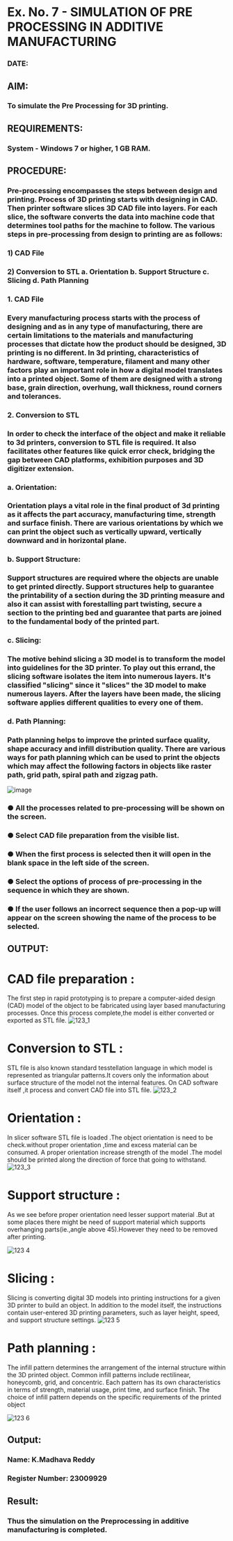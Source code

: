 # Ex. No. 7 - SIMULATION OF PRE PROCESSING IN ADDITIVE MANUFACTURING
### DATE: 
## AIM:
### To simulate the Pre Processing for 3D printing.

## REQUIREMENTS:
### System - Windows 7 or higher, 1 GB RAM.

## PROCEDURE:
### Pre-processing encompasses the steps between design and printing. Process of 3D printing starts with designing in CAD. Then printer software slices 3D CAD file into layers. For each slice, the software converts the data into machine code that determines tool paths for the machine to follow. The various steps in pre-processing from design to printing are as follows:

### 1)	CAD File
### 2)	Conversion to STL a. Orientation b. Support Structure c. Slicing d. Path Planning

### 1. CAD File
### Every manufacturing process starts with the process of designing and as in any type of manufacturing, there are certain limitations to the materials and manufacturing processes that dictate how the product should be designed, 3D printing is no different. In 3d printing, characteristics of hardware, software, temperature, filament and many other factors play an important role in how a digital model translates into a printed object. Some of them are designed with a strong base, grain direction, overhung, wall thickness, round corners and tolerances.

### 2. Conversion to STL
### In order to check the interface of the object and make it reliable to 3d printers, conversion to STL file is required. It also facilitates other features like quick error check, bridging the gap between CAD platforms, exhibition purposes and 3D digitizer extension.

### a. Orientation:
### Orientation plays a vital role in the final product of 3d printing as it affects the part accuracy, manufacturing time, strength and surface finish. There are various orientations by which we can print the object such as vertically upward, vertically downward and in horizontal plane.

### b. Support Structure:
### Support structures are required where the objects are unable to get printed directly. Support structures help to guarantee the printability of a section during the 3D printing measure and also it can assist with forestalling part twisting, secure a section to the printing bed and guarantee that parts are joined to the fundamental body of the printed part.

### c. Slicing:
### The motive behind slicing a 3D model is to transform the model into guidelines for the 3D printer. To play out this errand, the slicing software isolates the item into numerous layers. It's classified "slicing" since it "slices" the 3D model to make numerous layers. After the layers have been made, the slicing software applies different qualities to every one of them.

### d. Path Planning:
### Path planning helps to improve the printed surface quality, shape accuracy and infill distribution quality. There are various ways for path planning which can be used to print the objects which may affect the following factors in objects like raster path, grid path, spiral path and zigzag path.

![image](https://github.com/Sellakumar1987/Ex.-No.-7---SIMULATION-OF-PRE--PROCESSING-IN-ADDITIVE-MANUFACTURING/assets/113594316/baef8515-67d7-4c96-accc-4ee88035c9e7)

### ●	All the processes related to pre-processing will be shown on the screen.
### ●	Select CAD file preparation from the visible list.
### ●	When the first process is selected then it will open in the blank space in the left side of the screen.
### ●	Select the options of process of pre-processing in the sequence in which they are shown.
### ●	If the user follows an incorrect sequence then a pop-up will appear on the screen showing the name of the process to be selected.

## OUTPUT:

# CAD file preparation :

The first step in rapid prototyping is to prepare a computer-aided design (CAD) model of the object to be fabricated using layer based manufacturing processes.
Once this process complete,the model is either converted or exported as STL file.
![123_1](https://user-images.githubusercontent.com/118541861/241976769-1170aa4f-6321-4b37-808b-8f3d72d7290a.png)
# Conversion to STL :

STL file is also known standard tesstellation language in which model is represented as triangular patterns.It covers only the information about surface structure of the model not the internal features.
On CAD software itself ,it process and convert CAD file into STL file.
![123_2](https://user-images.githubusercontent.com/118541861/241977132-2bf79ab4-be01-4b2e-b426-929c292c74fd.png)
# Orientation :

In slicer software STL file is loaded .The object orientation is need to be check.without proper orientation ,time and excess material can be consumed.
A proper orientation increase strength of the model .The model should be printed along the direction of force that going to withstand.
![123_3](https://user-images.githubusercontent.com/118541861/241977570-2db19a06-ad84-4d99-816b-a82b88220e9c.png)
# Support structure :

As we see before proper orientation need lesser support material .But at some places there might be need of support material which supports overhanging parts(ie.,angle above 45).However they need to be removed after printing.


![123 4](https://user-images.githubusercontent.com/118541861/241978112-2cc63433-02b6-4d7e-86f5-f8f7f3a34af1.png)
# Slicing :

Slicing is converting digital 3D models into printing instructions for a given 3D printer to build an object.
In addition to the model itself, the instructions contain user-entered 3D printing parameters, such as layer height, speed, and support structure settings.
![123 5](https://user-images.githubusercontent.com/118541861/241978260-e819e51f-f317-41c5-b138-455d6de5f07a.png)
# Path planning :

The infill pattern determines the arrangement of the internal structure within the 3D printed object. Common infill patterns include rectilinear, honeycomb, grid, and concentric.
Each pattern has its own characteristics in terms of strength, material usage, print time, and surface finish. The choice of infill pattern depends on the specific requirements of the printed object


![123 6](https://user-images.githubusercontent.com/118541861/241978415-1ec20457-dca3-41d2-a735-8ed013bb8baf.png)


## Output:

### Name: K.Madhava Reddy
### Register Number: 23009929

## Result: 
### Thus the simulation on the Preprocessing in additive manufacturing is completed.
